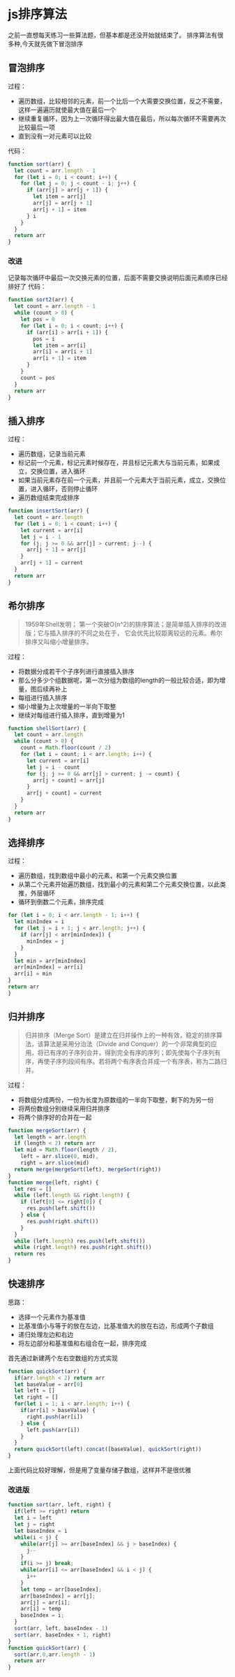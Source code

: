 # js排序算法

之前一直想每天练习一些算法题，但基本都是还没开始就结束了。
排序算法有很多种,今天就先做下冒泡排序

## 冒泡排序

过程：
- 遍历数组，比较相邻的元素，前一个比后一个大需要交换位置，反之不需要，这样一遍遍历就使最大值在最后一个
- 继续重复循环，因为上一次循环得出最大值在最后，所以每次循环不需要再次比较最后一项
- 直到没有一对元素可以比较

代码：
```javascript
function sort(arr) {
  let count = arr.length - 1
  for (let i = 0; i < count; i++) {
    for (let j = 0; j < count - i; j++) {
      if (arr[j] > arr[j + 1]) {
        let item = arr[j]
        arr[j] = arr[j + 1]
        arr[j + 1] = item
      } i
    }
  }
  return arr
}
```
### 改进

记录每次循环中最后一次交换元素的位置，后面不需要交换说明后面元素顺序已经排好了
代码：

```javascript
function sort2(arr) {
  let count = arr.length - 1
  while (count > 0) {
    let pos = 0
    for (let i = 0; i < count; i++) {
      if (arr[i] > arr[i + 1]) {
        pos = i
        let item = arr[i]
        arr[i] = arr[i + 1]
        arr[i + 1] = item
      }
    }
    count = pos
  }
  return arr
}
```

## 插入排序

过程：
- 遍历数组，记录当前元素
- 标记前一个元素，标记元素时候存在，并且标记元素大与当前元素，如果成立，交换位置，进入循环
- 如果当前元素存在前一个元素，并且前一个元素大于当前元素，成立，交换位置，进入循环，否则停止循环
- 遍历数组结束完成排序

```javascript
function insertSort(arr) {
  let count = arr.length
  for (let i = 0; i < count; i++) {
    let current = arr[i]
    let j = i - 1
    for (j; j >= 0 && arr[j] > current; j--) {
      arr[j + 1] = arr[j]
    }
    arr[j + 1] = current
  }
  return arr
}
```
## 希尔排序

> 1959年Shell发明； 第⼀个突破O(n^2)的排序算法；是简单插⼊排序的改进版；它与插⼊排序的不同之处在于， 它会优先⽐较距离较远的元素。希尔排序⼜叫缩⼩增量排序。

过程：
- 将数据分成若干个子序列进行直接插入排序
- 那么分多少个组数据呢，第一次分组为数组的length的一般比较合适，即为增量，图后续再补上
- 每组进行插入排序
- 缩小增量为上次增量的一半向下取整
- 继续对每组进行插入排序，直到增量为1

```javascript
function shellSort(arr) {
  let count = arr.length
  while (count > 0) {
    count = Math.floor(count / 2)
    for (let i = count; i < arr.length; i++) {
      let current = arr[i]
      let j = i - count
      for (j; j >= 0 && arr[j] > current; j -= count) {
        arr[j + count] = arr[j]
      }
      arr[j + count] = current
    }
  }
  return arr
}
```

## 选择排序

过程：
- 遍历数组，找到数组中最小的元素，和第一个元素交换位置
- 从第二个元素开始遍历数组，找到最小的元素和第二个元素交换位置，以此类推，外层循环
- 循环到倒数二个元素，排序完成

```javascript
for (let i = 0; i < arr.length - 1; i++) {
  let minIndex = i
  for (let j = i + 1; j < arr.length; j++) {
    if (arr[j] < arr[minIndex]) {
      minIndex = j
    }
  }
  let min = arr[minIndex]
  arr[minIndex] = arr[i]
  arr[i] = min
}
return arr
}
```
## 归并排序

> 归并排序（Merge Sort）是建立在归并操作上的一种有效，稳定的排序算法，该算法是采用分治法（Divide and Conquer）的一个非常典型的应用。将已有序的子序列合并，得到完全有序的序列；即先使每个子序列有序，再使子序列段间有序。若将两个有序表合并成一个有序表，称为二路归并。

过程：
- 将数组分成两份，一份为长度为原数组的一半向下取整，剩下的为另一份
- 将两份数组分别继续采用归并排序
- 将两个排序好的合并在一起

```javascript
function mergeSort(arr) {
  let length = arr.length
  if (length < 2) return arr
  let mid = Math.floor(length / 2),
    left = arr.slice(0, mid),
    right = arr.slice(mid)
  return merge(mergeSort(left), mergeSort(right))
}
function merge(left, right) {
  let res = []
  while (left.length && right.length) {
    if (left[0] <= right[0]) {
      res.push(left.shift())
    } else {
      res.push(right.shift())
    }
  }
  while (left.length) res.push(left.shift())
  while (right.length) res.push(right.shift())
  return res
}
```

## 快速排序
思路：
- 选择一个元素作为基准值
- 比基准值小与等于的放在左边，比基准值大的放在右边，形成两个子数组
- 递归处理左边和右边
- 将左边部分和基准值和右组合在一起，排序完成

首先通过新建两个左右空数组的方式实现

```javascript
function quickSort(arr) {
  if(arr.length < 2) return arr
  let baseValue = arr[0]
  let left = []
  let right = []
  for(let i = 1; i < arr.length; i++) {
    if(arr[i] > baseValue) {
      right.push(arr[i])
    } else {
      left.push(arr[i])
    }
  }
  return quickSort(left).concat([baseValue], quickSort(right))
}
```

上面代码比较好理解，但是用了变量存储子数组，这样并不是很优雅

### 改进版
```javascript
function sort(arr, left, right) {
  if(left >= right) return
  let i = left
  let j = right
  let baseIndex = i
  while(i < j) {
    while(arr[j] >= arr[baseIndex] && j > baseIndex) {
      j--
    }
    if(i >= j) break;
    while(arr[i] <= arr[baseIndex] && i < j) {
      i++
    }
    let temp = arr[baseIndex]; 
    arr[baseIndex] = arr[j];
    arr[j] = arr[i];
    arr[i] = temp
    baseIndex = i;
  }
  sort(arr, left, baseIndex - 1)
  sort(arr, baseIndex + 1, right)
}
function quickSort(arr) {
  sort(arr,0,arr.length - 1)
  return arr
}
```




